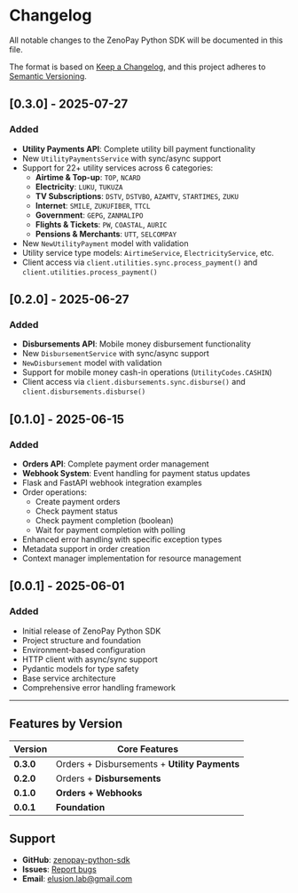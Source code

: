 # Changelog

All notable changes to the ZenoPay Python SDK will be documented in this file.

The format is based on [Keep a Changelog](https://keepachangelog.com/en/1.0.0/),
and this project adheres to [Semantic Versioning](https://semver.org/spec/v2.0.0.html).

## [0.3.0] - 2025-07-27

### Added

- **Utility Payments API**: Complete utility bill payment functionality
- New `UtilityPaymentsService` with sync/async support
- Support for 22+ utility services across 6 categories:
  - **Airtime & Top-up**: `TOP`, `NCARD`
  - **Electricity**: `LUKU`, `TUKUZA`
  - **TV Subscriptions**: `DSTV`, `DSTVBO`, `AZAMTV`, `STARTIMES`, `ZUKU`
  - **Internet**: `SMILE`, `ZUKUFIBER`, `TTCL`
  - **Government**: `GEPG`, `ZANMALIPO`
  - **Flights & Tickets**: `PW`, `COASTAL`, `AURIC`
  - **Pensions & Merchants**: `UTT`, `SELCOMPAY`
- New `NewUtilityPayment` model with validation
- Utility service type models: `AirtimeService`, `ElectricityService`, etc.
- Client access via `client.utilities.sync.process_payment()` and `client.utilities.process_payment()`

## [0.2.0] - 2025-06-27

### Added

- **Disbursements API**: Mobile money disbursement functionality
- New `DisbursementService` with sync/async support
- `NewDisbursement` model with validation
- Support for mobile money cash-in operations (`UtilityCodes.CASHIN`)
- Client access via `client.disbursements.sync.disburse()` and `client.disbursements.disburse()`

## [0.1.0] - 2025-06-15

### Added

- **Orders API**: Complete payment order management
- **Webhook System**: Event handling for payment status updates
- Flask and FastAPI webhook integration examples
- Order operations:
  - Create payment orders
  - Check payment status
  - Check payment completion (boolean)
  - Wait for payment completion with polling
- Enhanced error handling with specific exception types
- Metadata support in order creation
- Context manager implementation for resource management

## [0.0.1] - 2025-06-01

### Added

- Initial release of ZenoPay Python SDK
- Project structure and foundation
- Environment-based configuration
- HTTP client with async/sync support
- Pydantic models for type safety
- Base service architecture
- Comprehensive error handling framework

---

## Features by Version

| Version   | Core Features                                 |
| --------- | --------------------------------------------- |
| **0.3.0** | Orders + Disbursements + **Utility Payments** |
| **0.2.0** | Orders + **Disbursements**                    |
| **0.1.0** | **Orders + Webhooks**                         |
| **0.0.1** | **Foundation**                                |

## Support

- **GitHub**: [zenopay-python-sdk](https://github.com/elusionhub/zenopay-python-sdk)
- **Issues**: [Report bugs](https://github.com/elusionhub/zenopay-python-sdk/issues)
- **Email**: elusion.lab@gmail.com
